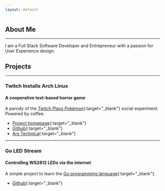 ```yaml
---
layout: default
---
```


## About Me

---

I am a Full Stack Software Developer and Entrepreneur with a passion for User Experience design.



## Projects

---

### Twitch Installs Arch Linux

#### A cooperative text-based horror game

A parody of the [Twitch Plays Pok&eacute;mon](https://en.wikipedia.org/wiki/Twitch_Plays_Pok%C3%A9mon){:target="_blank"} social experiment. Powered by coffee.

- [Project homepage](https://www.twitchinstalls.com/){:target="_blank"}
- [Github](https://github.com/twitchinstallsarchlinux){:target="_blank"}
- [Ars Technica](http://arstechnica.com/information-technology/2015/10/twitchs-latest-idiotic-adventure-installing-linux/){:target="_blank"}

---

### Go LED Stream

#### Controlling WS2812 LEDs via the internet

A simple project to learn the [Go programming language](https://golang.org/){:target="_blank"}.

- [Github](https://github.com/jbott/go-led-stream){:target="_blank"}

